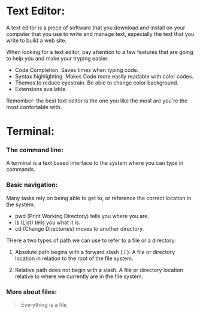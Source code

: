 # Text Editor:
A text editor is a piece of software that you download and install on
your computer that you use to write and manage text, especially the text that you write
to build a web site.

When looking for a text editor, pay attention to a few features that are going to help you and make your tryping easier.
- Code Completion. Saves times when typing code.
- Syntax highlighting. Makes Code more easily readable with color codes.
- Themes to reduce eyestrain. Be able to change color background.
- Extensions available.

Remember: the best text editor is the one you like the most are you're the most confortable with. 

# Terminal:
### The command line:
A terminal is a text based interface to the system where you can type in commands.

### Basic navigation:
Many tasks rely on being able to get to, or reference the correct location in the system.

- pwd (Print Working Directory) tells you where you are.
- ls (List) tells you what it is.
- cd (Change Directories) moves to another directory.

THere a two types of path we can use to refer to a file or a directory:

1. Absolute path begins with a forward slash ( / ). A file or directory location in relation to the root of the file system.

2. Relative path does not begin with a slash. A file or directory location relative to where we currently are in the file system.

### More about files:
> Everything is a file
